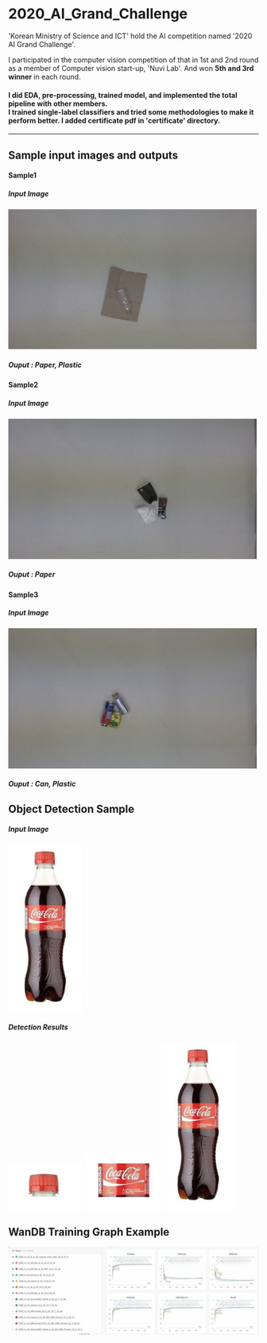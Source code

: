# 2020_AI_Grand_Challenge
'Korean Ministry of Science and ICT' hold the AI competition named '2020 AI Grand Challenge'.

I participated in the computer vision competition of that in 1st and 2nd round as a member of Computer vision start-up, 'Nuvi Lab'. And won <b>5th and 3rd winner</b> in each round.

<h4>
I did EDA, pre-processing, trained model, and implemented the total pipeline with other members.<br>
I trained single-label classifiers and tried some methodologies to make it perform better.
I added certificate pdf in 'certificate' directory.
</h4>

<hr>

## Sample input images and outputs

<h4>Sample1</h4>
<h5>Input Image</h5>
<img src='Examples/GOPR5653.jpg' width=500px  >
<h5>Ouput : Paper, Plastic</h5>
<h4>Sample2</h4>
<h5>Input Image</h5>
<img src='Examples/GOPR5807.jpg' width=500px>
<h5>Ouput : Paper</h5>
<h4>Sample3</h4>
<h5>Input Image</h5>
<img src='Examples/GOPR5821.jpg' width=500px>
<h5>Ouput : Can, Plastic</h5>

## Object Detection Sample

<h5>Input Image</h5>
<img src='Examples/input_ex.png' width=150px  >


<h5>Detection Results</h5>
<img src='Examples/detect1.png' width=150px  >
<img src='Examples/detect2.png' width=150px  >
<img src='Examples/input_ex.png' width=150px  >


## WanDB Training Graph Example
<img src='Examples/wandb.jpg' width=900px  >

